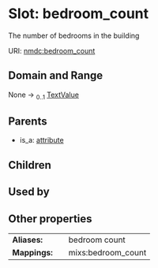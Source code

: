 
# Slot: bedroom_count


The number of bedrooms in the building

URI: [nmdc:bedroom_count](https://microbiomedata/meta/bedroom_count)


## Domain and Range

None &#8594;  <sub>0..1</sub> [TextValue](TextValue.md)

## Parents

 *  is_a: [attribute](attribute.md)

## Children


## Used by


## Other properties

|  |  |  |
| --- | --- | --- |
| **Aliases:** | | bedroom count |
| **Mappings:** | | mixs:bedroom_count |

